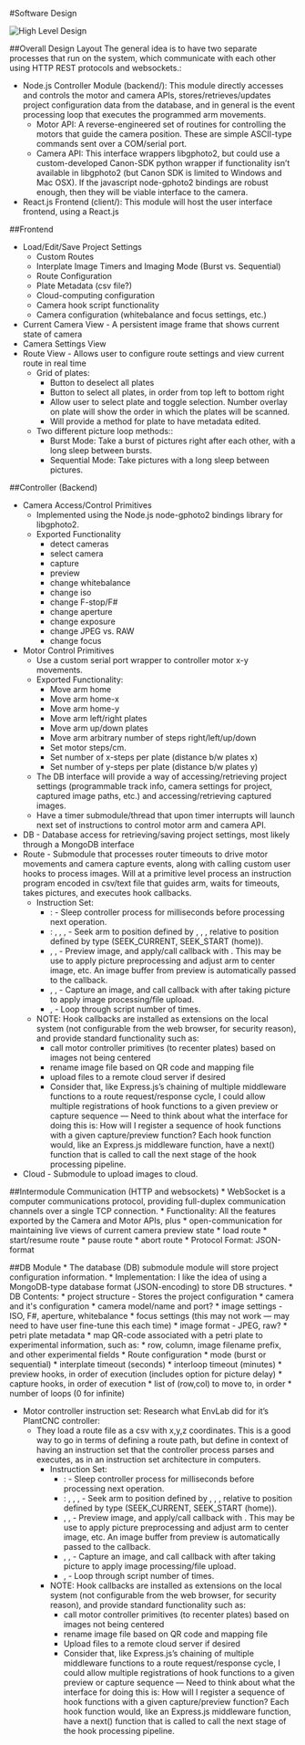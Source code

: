 #Software Design

![High Level Design](https://github.com/bliptrip/Awesom-O/design/Awesome-O_HighDesign.png)

##Overall Design Layout
The general idea is to have two separate processes that run on the system, which communicate with each other using HTTP REST protocols and websockets.:
* Node.js Controller Module (backend/): This module directly accesses and controls the motor and camera APIs, stores/retrieves/updates project configuration data from the database, and in general is the event processing loop that executes the programmed arm movements.
    * Motor API: A reverse-engineered set of routines for controlling the motors that guide the camera position.  These are simple ASCII-type commands sent over a COM/serial port.
    * Camera API: This interface wrappers libgphoto2, but could use a custom-developed Canon-SDK python wrapper if functionality isn’t available in libgphoto2 (but Canon SDK is limited to Windows and Mac OSX).  If the javascript node-gphoto2 bindings
    are robust enough, then they will be viable interface to the camera.
* React.js Frontend (client/): This module will host the user interface frontend, using a React.js 

##Frontend
* Load/Edit/Save Project Settings
    * Custom Routes
    * Interplate Image Timers and Imaging Mode (Burst vs. Sequential)
    * Route Configuration
    * Plate Metadata (csv file?)
    * Cloud-computing configuration
    * Camera hook script functionality
    * Camera configuration (whitebalance and focus settings, etc.)
* Current Camera View - A persistent image frame that shows current state of camera
* Camera Settings View
* Route View - Allows user to configure route settings and view current route in real time
    * Grid of plates:
        * Button to deselect all plates
        * Button to select all plates, in order from top left to bottom right
        * Allow user to select plate and toggle selection.  Number overlay on plate will show the order in which the plates will be scanned.
        * Will provide a method for plate to have metadata edited.
    * Two different picture loop methods::
        * Burst Mode: Take a burst of pictures right after each other, with a long sleep between bursts.
        * Sequential Mode: Take pictures with a long sleep between pictures.

##Controller (Backend)
* Camera Access/Control Primitives
    * Implemented using the Node.js node-gphoto2 bindings library for libgphoto2. 
    * Exported Functionality
        * detect cameras
        * select camera
        * capture
        * preview
        * change whitebalance
        * change iso
        * change F-stop/F#
        * change aperture
        * change exposure
        * change JPEG vs. RAW
        * change focus
* Motor Control Primitives
    * Use a custom serial port wrapper to controller motor x-y movements.
    * Exported Functionality:
        * Move arm home
        * Move arm home-x
        * Move arm home-y
        * Move arm left/right <n> plates
        * Move arm up/down <n> plates
        * Move arm arbitrary number of steps right/left/up/down
        * Set motor steps/cm.
        * Set number of x-steps per plate (distance b/w plates x)
        * Set number of y-steps per plate (distance b/w plates y)
    * The DB interface will provide a way of accessing/retrieving project settings (programmable track info, camera settings for project, captured image paths, etc.) and accessing/retrieving captured images.
    * Have a timer submodule/thread that upon timer interrupts will launch next set of instructions to control motor arm and camera API.
* DB - Database access for retrieving/saving project settings, most likely through a MongoDB interface
* Route - Submodule that processes router timeouts to drive motor movements and camera capture events, along with calling custom user hooks to process images.  Will at a primitive level process an instruction program encoded in csv/text file that guides arm, waits for timeouts, takes pictures, and executes hook callbacks.
    * Instruction Set:
        * <Set Timer>: <ms> - Sleep controller process for <ms> milliseconds before processing next operation.
        * <Seek>: <type>, <x>, <y>, <z> - Seek arm to position defined by <x>, <y>, <z>, relative to position defined by type (SEEK_CURRENT, SEEK_START (home)).
        * <Preview>, <hook>, <params> - Preview image, and apply/call <hook> callback with <params>.  This may be use to apply picture preprocessing and adjust arm to center image, etc.  An image buffer from preview is automatically passed to the <hook> callback.
        * <Capture>, <hook>, <params> - Capture an image, and call <hook> callback with <params> after taking picture to apply image processing/file upload.
        * <Loop>, <num> - Loop through script number of times.
    * NOTE: Hook callbacks are installed as extensions on the local system (not configurable from the web browser, for security reason), and provide standard functionality such as:
        * call motor controller primitives (to recenter plates) based on images not being centered
        * rename image file based on QR code and mapping file
        * upload files to a remote cloud server if desired
        * Consider that, like Express.js’s chaining of multiple middleware functions to a route request/response cycle, I could allow multiple registrations of hook functions to a given preview or capture sequence — Need to think about what the interface for doing this is: How will I register a sequence of hook functions with a given capture/preview function?  Each hook function would, like an Express.js middleware function, have a next() function that is called to call the next stage of the hook processing pipeline.
* Cloud - Submodule to upload images to cloud.

##Intermodule Communication (HTTP and websockets)
    * WebSocket is a computer communications protocol, providing full-duplex communication channels over a single TCP connection.
    * Functionality: All the features exported by the Camera and Motor APIs, plus 
        * open-communication for maintaining live views of current camera preview state
        * load route
        * start/resume route
        * pause route
        * abort route
    * Protocol Format: JSON-format

##DB Module
    * The database (DB) submodule module will store project configuration information.
    * Implementation: I like the idea of using a MongoDB-type database format (JSON-encoding) to store DB structures.
    * DB Contents:
        * project structure - Stores the project configuration
            * camera and it's configuration
                * camera model/name and port?
                * image settings - ISO, F#, aperture, whitebalance 
                * focus settings (this may not work — may need to have user fine-tune this each time)
                * image format - JPEG, raw?
            * petri plate metadata
                * map QR-code associated with a petri plate to experimental information, such as:
                    * row, column, image filename prefix, and other experimental fields
            * Route configuration
                * mode (burst or sequential)
                * interplate timeout (seconds)
                * interloop timeout (minutes)
                * preview hooks, in order of execution (includes option for picture delay)
                * capture hooks, in order of execution
                * list of (row,col) to move to, in order
                * number of loops (0 for infinite)
* Motor controller instruction set: Research what EnvLab did for it’s PlantCNC controller:
    * They load a route file as a csv with x,y,z coordinates.  This is a good way to go in terms of defining a route path, but define in context of having an instruction set that the controller process parses and executes, as in an instruction set architecture in computers.
        * Instruction Set:
            * <Set Timer>: <ms> - Sleep controller process for <ms> milliseconds before processing next operation.
            * <Seek>: <type>, <x>, <y>, <z> - Seek arm to position defined by <x>, <y>, <z>, relative to position defined by type (SEEK_CURRENT, SEEK_START (home)).
            * <Preview>, <hook>, <params> - Preview image, and apply/call <hook> callback with <params>.  This may be use to apply picture preprocessing and adjust arm to center image, etc.  An image buffer from preview is automatically passed to the <hook> callback.
            * <Capture>, <hook>, <params> - Capture an image, and call <hook> callback with <params> after taking picture to apply image processing/file upload.
            * <Loop>, <num> - Loop through script number of times.
        * NOTE: Hook callbacks are installed as extensions on the local system (not configurable from the web browser, for security reason), and provide standard functionality such as:
            * call motor controller primitives (to recenter plates) based on images not being centered
            * rename image file based on QR code and mapping file
            * Upload files to a remote cloud server if desired
            * Consider that, like Express.js’s chaining of multiple middleware functions to a route request/response cycle, I could allow multiple registrations of hook functions to a given preview or capture sequence — Need to think about what the interface for doing this is: How will I register a sequence of hook functions with a given capture/preview function?  Each hook function would, like an Express.js middleware function, have a next() function that is called to call the next stage of the hook processing pipeline.
